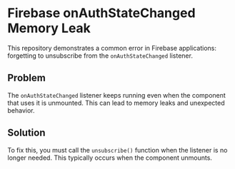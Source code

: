 # Firebase onAuthStateChanged Memory Leak

This repository demonstrates a common error in Firebase applications: forgetting to unsubscribe from the `onAuthStateChanged` listener.

## Problem

The `onAuthStateChanged` listener keeps running even when the component that uses it is unmounted.  This can lead to memory leaks and unexpected behavior.

## Solution

To fix this, you must call the `unsubscribe()` function when the listener is no longer needed.  This typically occurs when the component unmounts.